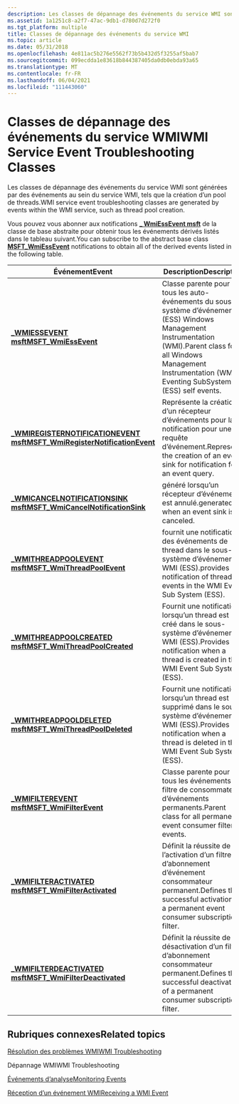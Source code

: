 ```yaml
---
description: Les classes de dépannage des événements du service WMI sont générées par des événements au sein du service WMI, tels que la création d’un pool de threads.
ms.assetid: 1a1251c8-a2f7-47ac-9db1-d780d7d272f0
ms.tgt_platform: multiple
title: Classes de dépannage des événements du service WMI
ms.topic: article
ms.date: 05/31/2018
ms.openlocfilehash: 4e811ac5b276e5562f73b5b432d5f3255af5bab7
ms.sourcegitcommit: 099ecdda1e83618b844387405da0db0ebda93a65
ms.translationtype: MT
ms.contentlocale: fr-FR
ms.lasthandoff: 06/04/2021
ms.locfileid: "111443060"
---
```

# <a name="wmi-service-event-troubleshooting-classes"></a><span data-ttu-id="47431-103">Classes de dépannage des événements du service WMI</span><span class="sxs-lookup"><span data-stu-id="47431-103">WMI Service Event Troubleshooting Classes</span></span>

<span data-ttu-id="47431-104">Les classes de dépannage des événements du service WMI sont générées par des événements au sein du service WMI, tels que la création d’un pool de threads.</span><span class="sxs-lookup"><span data-stu-id="47431-104">WMI service event troubleshooting classes are generated by events within the WMI service, such as thread pool creation.</span></span>

<span data-ttu-id="47431-105">Vous pouvez vous abonner aux notifications [**\_ WmiEssEvent msft**](/previous-versions/windows/desktop/wmisystemprov/msft-wmiessevent) de la classe de base abstraite pour obtenir tous les événements dérivés listés dans le tableau suivant.</span><span class="sxs-lookup"><span data-stu-id="47431-105">You can subscribe to the abstract base class [**MSFT\_WmiEssEvent**](/previous-versions/windows/desktop/wmisystemprov/msft-wmiessevent) notifications to obtain all of the derived events listed in the following table.</span></span>



|   <span data-ttu-id="47431-106">Événement</span><span class="sxs-lookup"><span data-stu-id="47431-106">Event</span></span>                                                                                        |   <span data-ttu-id="47431-107">Description</span><span class="sxs-lookup"><span data-stu-id="47431-107">Description</span></span>                                                                                             |
|-------------------------------------------------------------------------------------------|-----------------------------------------------------------------------------------------------------|
| [<span data-ttu-id="47431-108">**\_WMIESSEVENT msft**</span><span class="sxs-lookup"><span data-stu-id="47431-108">**MSFT\_WmiEssEvent**</span></span>](/previous-versions/windows/desktop/wmisystemprov/msft-wmiessevent)                                   | <span data-ttu-id="47431-109">Classe parente pour tous les auto-événements du sous-système d’événement (ESS) Windows Management Instrumentation (WMI).</span><span class="sxs-lookup"><span data-stu-id="47431-109">Parent class for all Windows Management Instrumentation (WMI) Eventing SubSystem (ESS) self events.</span></span> |
| [<span data-ttu-id="47431-110">**\_WMIREGISTERNOTIFICATIONEVENT msft**</span><span class="sxs-lookup"><span data-stu-id="47431-110">**MSFT\_WmiRegisterNotificationEvent**</span></span>](/previous-versions/windows/desktop/wmisystemprov/msft-wmiregisternotificationevent) | <span data-ttu-id="47431-111">Représente la création d’un récepteur d’événements pour la notification pour une requête d’événement.</span><span class="sxs-lookup"><span data-stu-id="47431-111">Represents the creation of an event sink for notification for an event query.</span></span>                       |
| [<span data-ttu-id="47431-112">**\_WMICANCELNOTIFICATIONSINK msft**</span><span class="sxs-lookup"><span data-stu-id="47431-112">**MSFT\_WmiCancelNotificationSink**</span></span>](/previous-versions/windows/desktop/wmisystemprov/msft-wmicancelnotificationsink)       | <span data-ttu-id="47431-113">généré lorsqu’un récepteur d’événements est annulé.</span><span class="sxs-lookup"><span data-stu-id="47431-113">generated when an event sink is canceled.</span></span>                                                           |
| [<span data-ttu-id="47431-114">**\_WMITHREADPOOLEVENT msft**</span><span class="sxs-lookup"><span data-stu-id="47431-114">**MSFT\_WmiThreadPoolEvent**</span></span>](/previous-versions/windows/desktop/wmisystemprov/msft-wmithreadpoolevent)                     | <span data-ttu-id="47431-115">fournit une notification des événements de thread dans le sous-système d’événements WMI (ESS).</span><span class="sxs-lookup"><span data-stu-id="47431-115">provides notification of thread events in the WMI Event Sub System (ESS).</span></span>                           |
| [<span data-ttu-id="47431-116">**\_WMITHREADPOOLCREATED msft**</span><span class="sxs-lookup"><span data-stu-id="47431-116">**MSFT\_WmiThreadPoolCreated**</span></span>](/previous-versions/windows/desktop/wmisystemprov/msft-wmithreadpoolcreated)                 | <span data-ttu-id="47431-117">Fournit une notification lorsqu’un thread est créé dans le sous-système d’événements WMI (ESS).</span><span class="sxs-lookup"><span data-stu-id="47431-117">Provides notification when a thread is created in the WMI Event Sub System (ESS).</span></span>                   |
| [<span data-ttu-id="47431-118">**\_WMITHREADPOOLDELETED msft**</span><span class="sxs-lookup"><span data-stu-id="47431-118">**MSFT\_WmiThreadPoolDeleted**</span></span>](/previous-versions/windows/desktop/wmisystemprov/msft-wmithreadpooldeleted)                 | <span data-ttu-id="47431-119">Fournit une notification lorsqu’un thread est supprimé dans le sous-système d’événements WMI (ESS).</span><span class="sxs-lookup"><span data-stu-id="47431-119">Provides notification when a thread is deleted in the WMI Event Sub System (ESS).</span></span>                   |
| [<span data-ttu-id="47431-120">**\_WMIFILTEREVENT msft**</span><span class="sxs-lookup"><span data-stu-id="47431-120">**MSFT\_WmiFilterEvent**</span></span>](/previous-versions/windows/desktop/wmisystemprov/msft-wmifilterevent)                             | <span data-ttu-id="47431-121">Classe parente pour tous les événements de filtre de consommateur d’événements permanents.</span><span class="sxs-lookup"><span data-stu-id="47431-121">Parent class for all permanent event consumer filter events.</span></span>                                        |
| [<span data-ttu-id="47431-122">**\_WMIFILTERACTIVATED msft**</span><span class="sxs-lookup"><span data-stu-id="47431-122">**MSFT\_WmiFilterActivated**</span></span>](/previous-versions/windows/desktop/wmisystemprov/msft-wmifilteractivated)                     | <span data-ttu-id="47431-123">Définit la réussite de l’activation d’un filtre d’abonnement d’événement consommateur permanent.</span><span class="sxs-lookup"><span data-stu-id="47431-123">Defines the successful activation of a permanent event consumer subscription filter.</span></span>                |
| [<span data-ttu-id="47431-124">**\_WMIFILTERDEACTIVATED msft**</span><span class="sxs-lookup"><span data-stu-id="47431-124">**MSFT\_WmiFilterDeactivated**</span></span>](/previous-versions/windows/desktop/wmisystemprov/msft-wmifilterdeactivated)                 | <span data-ttu-id="47431-125">Définit la réussite de la désactivation d’un filtre d’abonnement consommateur permanent.</span><span class="sxs-lookup"><span data-stu-id="47431-125">Defines the successful deactivation of a permanent consumer subscription filter.</span></span>                    |



 

## <a name="related-topics"></a><span data-ttu-id="47431-126">Rubriques connexes</span><span class="sxs-lookup"><span data-stu-id="47431-126">Related topics</span></span>

<dl> <dt>

[<span data-ttu-id="47431-127">Résolution des problèmes WMI</span><span class="sxs-lookup"><span data-stu-id="47431-127">WMI Troubleshooting</span></span>](wmi-troubleshooting.md)
</dt> <dt>

<span data-ttu-id="47431-128">Dépannage WMI</span><span class="sxs-lookup"><span data-stu-id="47431-128">WMI Troubleshooting</span></span>
</dt> <dt>

[<span data-ttu-id="47431-129">Événements d’analyse</span><span class="sxs-lookup"><span data-stu-id="47431-129">Monitoring Events</span></span>](monitoring-events.md)
</dt> <dt>

[<span data-ttu-id="47431-130">Réception d’un événement WMI</span><span class="sxs-lookup"><span data-stu-id="47431-130">Receiving a WMI Event</span></span>](receiving-a-wmi-event.md)
</dt> </dl>

 

 
